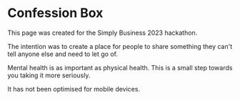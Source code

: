 # Confession Box

This page was created for the Simply Business 2023 hackathon.

The intention was to create a place for people to share something they can't tell anyone else and need to let go of.

Mental health is as important as physical health. This is a small step towards you taking it more seriously.

It has not been optimised for mobile devices.
